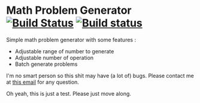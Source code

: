 # Math Problem Generator [![Build Status](https://travis-ci.org/RoganMatrivski/Math-Problem-Generator.png?branch=master)](https://travis-ci.org/RoganMatrivski/Math-Problem-Generator.png) [![Build status](https://ci.appveyor.com/api/projects/status/r7ta93afbn4x0pps?svg=true)](https://ci.appveyor.com/project/RoganMatrivski/math-problem-generator)

Simple math problem generator with some features : 

* Adjustable range of number to generate
* Adjustable number of operation
* Batch generate problems


I'm no smart person so this shit may have (a lot of) bugs. Please contact me at [this email](mailto:robinmauritzrm@gmail.com) for any question.

Oh yeah, this is just a test. Please just move along.